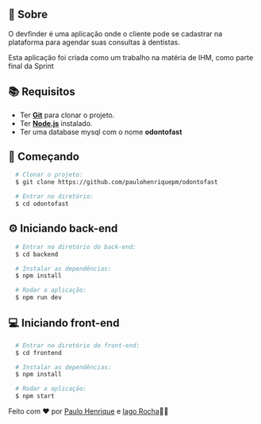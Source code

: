 ## :page_with_curl: Sobre
O devfinder é uma aplicação onde o cliente pode se cadastrar na plataforma para agendar suas consultas à dentistas.

Esta aplicação foi criada como um trabalho na matéria de IHM, como parte final da Sprint

## :books: Requisitos
- Ter [**Git**](https://git-scm.com/) para clonar o projeto.
- Ter [**Node.js**](https://nodejs.org/en/) instalado.
- Ter uma database mysql com o nome **odontofast**

## :rocket: Começando
``` bash
  # Clonar o projeto:
  $ git clone https://github.com/paulohenriquepm/odontofast

  # Entrar no diretório:
  $ cd odontofast
```

## :gear: Iniciando back-end
```bash
  # Entrar no diretório do back-end:
  $ cd backend

  # Instalar as dependências:
  $ npm install

  # Rodar a aplicação:
  $ npm run dev
```

## :computer: Iniciando front-end
```bash
  # Entrar no diretório do front-end:
  $ cd frontend

  # Instalar as dependências:
  $ npm install

  # Rodar a aplicação:
  $ npm start
```

Feito com ❤️ por [Paulo Henrique](https://github.com/paulohenriquepm) e [Iago Rocha](https://github.com/IagoR0cha)👋🏻 
